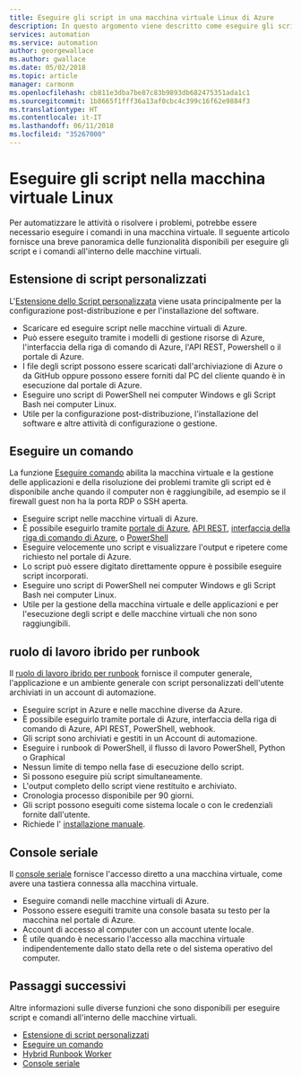 ```yaml
---
title: Eseguire gli script in una macchina virtuale Linux di Azure
description: In questo argomento viene descritto come eseguire gli script all'interno di una macchina virtuale
services: automation
ms.service: automation
author: georgewallace
ms.author: gwallace
ms.date: 05/02/2018
ms.topic: article
manager: carmonm
ms.openlocfilehash: cb811e3dba7be87c83b9893db682475351ada1c1
ms.sourcegitcommit: 1b8665f1fff36a13af0cbc4c399c16f62e9884f3
ms.translationtype: HT
ms.contentlocale: it-IT
ms.lasthandoff: 06/11/2018
ms.locfileid: "35267000"
---
```

# <a name="run-scripts-in-your-linux-vm"></a>Eseguire gli script nella macchina virtuale Linux

Per automatizzare le attività o risolvere i problemi, potrebbe essere necessario eseguire i comandi in una macchina virtuale. Il seguente articolo fornisce una breve panoramica delle funzionalità disponibili per eseguire gli script e i comandi all'interno delle macchine virtuali.

## <a name="custom-script-extension"></a>Estensione di script personalizzati

L'[Estensione dello Script personalizzata](../extensions/custom-script-linux.md) viene usata principalmente per la configurazione post-distribuzione e per l'installazione del software.

* Scaricare ed eseguire script nelle macchine virtuali di Azure.
* Può essere eseguito tramite i modelli di gestione risorse di Azure, l'interfaccia della riga di comando di Azure, l'API REST, Powershell o il portale di Azure.
* I file degli script possono essere scaricati dall'archiviazione di Azure o da GitHub oppure possono essere forniti dal PC del cliente quando è in esecuzione dal portale di Azure.
* Eseguire uno script di PowerShell nei computer Windows e gli Script Bash nei computer Linux.
* Utile per la configurazione post-distribuzione, l'installazione del software e altre attività di configurazione o gestione.

## <a name="run-command"></a>Eseguire un comando

La funzione [Eseguire comando](run-command.md) abilita la macchina virtuale e la gestione delle applicazioni e della risoluzione dei problemi tramite gli script ed è disponibile anche quando il computer non è raggiungibile, ad esempio se il firewall guest non ha la porta RDP o SSH aperta.

* Eseguire script nelle macchine virtuali di Azure.
* È possibile eseguirlo tramite [portale di Azure](run-command.md), [API REST](/rest/api/compute/virtual%20machines%20run%20commands/runcommand), [interfaccia della riga di comando di Azure](/cli/azure/vm/run-command?view=azure-cli-latest#az-vm-run-command-invoke), o [PowerShell](/powershell/module/azurerm.compute/invoke-azurermvmruncommand)
* Eseguire velocemente uno script e visualizzare l'output e ripetere come richiesto nel portale di Azure.
* Lo script può essere digitato direttamente oppure è possibile eseguire script incorporati.
* Eseguire uno script di PowerShell nei computer Windows e gli Script Bash nei computer Linux.
* Utile per la gestione della macchina virtuale e delle applicazioni e per l'esecuzione degli script e delle macchine virtuali che non sono raggiungibili.

## <a name="hybrid-runbook-worker"></a>ruolo di lavoro ibrido per runbook

Il [ruolo di lavoro ibrido per runbook](../../automation/automation-hybrid-runbook-worker.md) fornisce il computer generale, l'applicazione e un ambiente generale con script personalizzati dell'utente archiviati in un account di automazione.

* Eseguire script in Azure e nelle macchine diverse da Azure.
* È possibile eseguirlo tramite portale di Azure, interfaccia della riga di comando di Azure, API REST, PowerShell, webhook.
* Gli script sono archiviati e gestiti in un Account di automazione.
* Eseguire i runbook di PowerShell, il flusso di lavoro PowerShell, Python o Graphical
* Nessun limite di tempo nella fase di esecuzione dello script.
* Si possono eseguire più script simultaneamente.
* L'output completo dello script viene restituito e archiviato.
* Cronologia processo disponibile per 90 giorni.
* Gli script possono eseguiti come sistema locale o con le credenziali fornite dall'utente.
* Richiede l' [installazione manuale](../../automation/automation-windows-hrw-install.md).

## <a name="serial-console"></a>Console seriale

Il [console seriale](serial-console.md) fornisce l'accesso diretto a una macchina virtuale, come avere una tastiera connessa alla macchina virtuale.

* Eseguire comandi nelle macchine virtuali di Azure.
* Possono essere eseguiti tramite una console basata su testo per la macchina nel portale di Azure.
* Account di accesso al computer con un account utente locale.
* È utile quando è necessario l'accesso alla macchina virtuale indipendentemente dallo stato della rete o del sistema operativo del computer.

## <a name="next-steps"></a>Passaggi successivi

Altre informazioni sulle diverse funzioni che sono disponibili per eseguire script e comandi all'interno delle macchine virtuali.

* [Estensione di script personalizzati](../extensions/custom-script-linux.md)
* [Eseguire un comando](run-command.md)
* [Hybrid Runbook Worker](../../automation/automation-hybrid-runbook-worker.md)
* [Console seriale](serial-console.md)